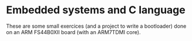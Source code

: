 Embedded systems and C language
================================

These are some small exercices (and a project to write a bootloader) done on an ARM FS44B0XII board (with an ARM7TDMI core).  
